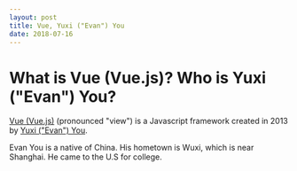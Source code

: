 ```yaml
---
layout: post
title: Vue, Yuxi ("Evan") You
date: 2018-07-16
---
```


# What is Vue (Vue.js)? Who is Yuxi ("Evan") You?

[Vue (Vue.js)](https://vuejs.org/) (pronounced "view") is a Javascript framework created in 2013 by [Yuxi ("Evan") You](https://twitter.com/youyuxi).

Evan You is a native of China. His hometown is Wuxi, which is near Shanghai. He came to the U.S for college.
